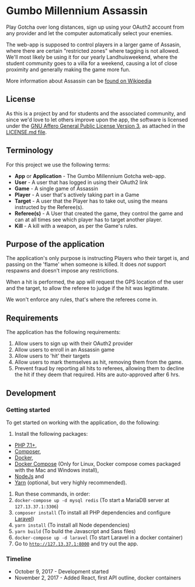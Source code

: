 # Gumbo Millennium Assassin

Play Gotcha over long distances, sign up using your OAuth2 account from any
provider and let the computer automatically select your enemies.

The web-app is supposed to control players in a larger game of Assasin, where
there are certain "restricted zones" where tagging is not allowed. We'll most
likely be using it for our yearly Landhuisweekend, where the student community
goes to a villa for a weekend, causing a lot of close proximity and generally
making the game more fun.

More information about Assassin can be [found on Wikipedia][wiki]

[wiki]: https://en.wikipedia.org/wiki/Assassin_(game)

## License

As this is a project by and for students and the associated community, and
since we'd love to let others improve upon the app, the software is licensed
under the [GNU Affero General Public License Version 3][license], as attached
in the [LICENSE.md file][license].

[license]: LICENSE.md

## Terminology

For this project we use the following terms:

- **App** or **Application** - The Gumbo Millennium Gotcha web-app.
- **User** - A user that has logged in using their OAuth2 link
- **Game** - A single game of Assassin
- **Player** - A user that's actively taking part in a Game
- **Target** - A user that the Player has to take out, using the means
 instructed by the Referee(s).
- **Referee(s)** - A User that created the game, they control the game and can
at all times see which player has to target another player.
- **Kill** - A kill with a weapon, as per the Game's rules.

## Purpose of the application

The application's only purpose is instructing Players who their target is, and
passing on the 'flame' when someone is killed. It does *not* support respawns
and doesn't impose any restrictions.

When a hit is performed, the app will request the GPS location of the user and
the target, to allow the referee to judge if the hit was legitimate.

We won't enforce any rules, that's where the referees come in.

## Requirements

The application has the following requirements:

1. Allow users to sign up with their OAuth2 provider
2. Allow users to enroll in an Assassin game
3. Allow users to 'hit' their targets
4. Allow users to mark themselves as hit, removing them from the game.
4. Prevent fraud by reporting all hits to referees, allowing them to decline
   the hit if they deem that required. Hits are auto-approved after 6 hrs.

## Development

### Getting started

To get started on working with the application, do the following:

1. Install the following packages:
  - [PHP 7.1+][php],
  - [Composer][composer],
  - [Docker][docker],
  - [Docker Compose][docker-compose] (Only for Linux, Docker compose comes packaged with the Mac and Windows install),
  - [NodeJs][nodejs] and
  - [Yarn][yarn] (optional, but very highly recommended).
1. Run these commands, in order:
  1. `docker-compose up -d mysql redis` (To start a MariaDB server at `127.13.37.1:3306`)
  2. `composer install` (To install all PHP dependencies and configure [Laravel][laravel])
  3. `yarn install` (To install all Node dependencies)
  4. `yarn build` (To build the Javascript and Sass files)
  1. `docker-compose up -d laravel` (To start Laravel in a docker container)
1. Go to [`http://127.13.37.1:8000`][laravel-server] and try out the app.

[php]: https://php.net
[composer]: https://getcomposer.org
[docker]: https://docker.com
[docker-compose]: https://docs.docker.com/compose/install/
[nodejs]: https://nodejs.org/en/download/
[yarn]: https://yarnpkg.com/en/docs/install
[laravel]: https://laravel.com/
[laravel-server]: http://127.13.37.1:8000

### Timeline

- October 9, 2017 - Development started
- November 2, 2017 - Added React, first API outline, docker containers
